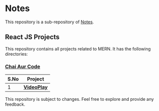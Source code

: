 # Notes

This repository is a sub-repository of [Notes](https://github.com/eAzizUrRehman/notes).

## React JS Projects

This repository contains all projects related to MERN. It has the following directories:

### [**Chai Aur Code**](./chai-aur-code)

| S.No | Project                                    |
| ---- | ------------------------------------------ |
| 1    | [**VideoPlay**](./chai-aur-code/videoplay) |

This repository is subject to changes. Feel free to explore and provide any feedback.
